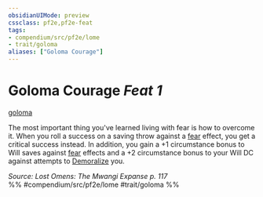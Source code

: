 ```yaml
---
obsidianUIMode: preview
cssclass: pf2e,pf2e-feat
tags:
- compendium/src/pf2e/lome
- trait/goloma
aliases: ["Goloma Courage"]
---
```

# Goloma Courage  *Feat 1*  
[goloma](goloma-lome.md "Goloma Ancestry & Heritage Trait")  


The most important thing you've learned living with fear is how to overcome it. When you roll a success on a saving throw against a [fear](Reference/Rules/Traits/fear.md "Fear Effect Trait") effect, you get a critical success instead. In addition, you gain a +1 circumstance bonus to Will saves against [fear](Reference/Rules/Traits/fear.md "Fear Effect Trait") effects and a +2 circumstance bonus to your Will DC against attempts to [Demoralize](demoralize.md) you.

*Source: Lost Omens: The Mwangi Expanse p. 117*  
%% #compendium/src/pf2e/lome #trait/goloma %%
